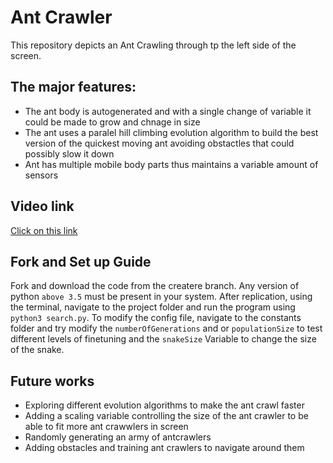 # Ant Crawler

This repository depicts an Ant Crawling through tp the left side of the screen. 

## The major features:
 - The ant body is autogenerated and with a single change of variable it could be made to grow and chnage in size
 - The ant uses a paralel hill climbing evolution algorithm to build the best version of the quickest moving ant avoiding obstactles that could possibly
 slow it down
 - Ant has multiple mobile body parts thus maintains a variable amount of sensors
 
 ## Video link
  [Click on this link](https://youtu.be/lfw3tk1n8Ns)
  
 ## Fork and Set up Guide
 Fork and download the code from the createre branch. Any version of python `above 3.5` must be present in your system. After replication, using the terminal, navigate to the project folder and run the program using ```python3 search.py```. To modify the config file, navigate to the constants folder and 
 try modify the ```numberOfGenerations```  and or ```populationSize``` to test different levels of finetuning and the ```snakeSize``` Variable to change the size of the snake. 
 
 ## Future works
  -  Exploring different evolution algorithms to make the ant crawl faster
  - Adding a scaling variable controlling the size of the ant crawler to be able to fit more ant crawwlers in screen
  - Randomly generating an army of antcrawlers
  - Adding obstacles and training ant crawlers to navigate around them
 
 
 
